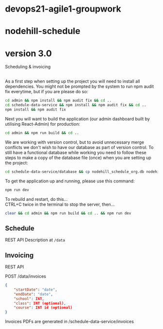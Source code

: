 # devops21-agile1-groupwork

# nodehill-schedule
# version 3.0
Scheduling & invoicing
<br>
<br>

As a first step when setting up the project you will need to install all dependencies. You might not be prompted by the system to run npm audit fix everytime, but if you are please do so:

```bash
cd admin && npm install && npm audit fix && cd ..
cd schedule-data-service && npm install && npm audit fix && cd ..
npm install && npm audit fix
```

Next you will want to build the application (our admin dashboard built by utilising React-Admin) for production:

```bash
cd admin && npm run build && cd ..
```

We are working with version control, but to avoid unnecessary merge conflicts we don't wish to have our database as part of version control. To still have a functional database while working you need to follow these steps to make a copy of the database file (once) when you are setting up the project:

```bash
cd schedule-data-service/database && cp nodehill_schedule_org.db nodehill_schedule.db && cd ../..
```

To get the application up and running, please use this command:

```bash
npm run dev
```


To rebuild and restart, do this...  
CTRL+C twice in the terminal to stop the server, then...

```bash
clear && cd admin && npm run build && cd .. && npm run dev
```

## Schedule

REST API Description at `/data`

## Invoicing

REST API

POST /data/invoices

```json
{
    "startDate": "date",
    "endDate": "date",
    "school": INT,
    "class": INT (optional),
    "course": INT id (optional)
}
```

Invoices PDFs are generated in /schedule-data-service/invoices
